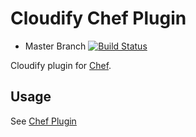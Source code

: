 # Cloudify Chef Plugin

* Master Branch [![Build Status](https://travis-ci.org/cloudify-cosmo/cloudify-chef-plugin.svg?branch=master)](https://travis-ci.org/cloudify-cosmo/cloudify-chef-plugin)

Cloudify plugin for [Chef](https://www.getchef.com/chef/).

## Usage

See [Chef Plugin](http://getcloudify.org/guide/3.1/plugin-chef.html)

